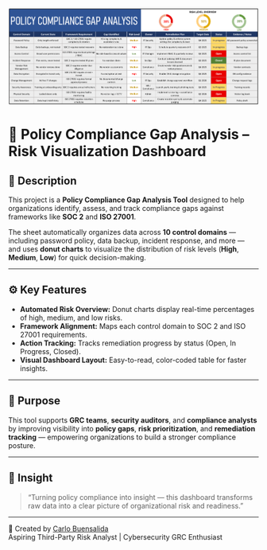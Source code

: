 ![Policy Compliance Gap Analysis](ProjectNo.3.png)


# 🧾 Policy Compliance Gap Analysis – Risk Visualization Dashboard

## 📘 Description
This project is a **Policy Compliance Gap Analysis Tool** designed to help organizations identify, assess, and track compliance gaps against frameworks like **SOC 2** and **ISO 27001**.

The sheet automatically organizes data across **10 control domains** — including password policy, data backup, incident response, and more — and uses **donut charts** to visualize the distribution of risk levels (**High**, **Medium**, **Low**) for quick decision-making.

---

## ⚙️ Key Features
- **Automated Risk Overview:** Donut charts display real-time percentages of high, medium, and low risks.  
- **Framework Alignment:** Maps each control domain to SOC 2 and ISO 27001 requirements.  
- **Action Tracking:** Tracks remediation progress by status (Open, In Progress, Closed).  
- **Visual Dashboard Layout:** Easy-to-read, color-coded table for faster insights.

---

## 🎯 Purpose
This tool supports **GRC teams**, **security auditors**, and **compliance analysts** by improving visibility into **policy gaps**, **risk prioritization**, and **remediation tracking** — empowering organizations to build a stronger compliance posture.

---

## 🧠 Insight
> “Turning policy compliance into insight — this dashboard transforms raw data into a clear picture of organizational risk and readiness.”

---

👤 Created by [Carlo Buensalida](https://github.com/carlobuensalida)  
Aspiring Third-Party Risk Analyst | Cybersecurity GRC Enthusiast
